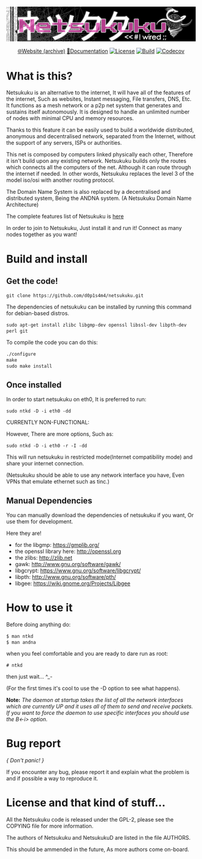 <div align="center">

![Netsukuku](.github/logo.jpg)

[🌐Website (archive)](https://web.archive.org/web/20170602105941/http://netsukuku.freaknet.org/)
[📖Documentation](https://d0p1s4m4.github.io/netsukuku/)
[![License](https://img.shields.io/github/license/d0p1s4m4/Netsukuku?logo=gnu&style=flat-square)](./LICENSE)
[![Build](https://img.shields.io/github/workflow/status/d0p1s4m4/netsukuku/CI?style=flat-square)](https://github.com/d0p1s4m4/netsukuku/actions/workflows/ci.yml)
[![Codecov](https://img.shields.io/codecov/c/github/d0p1s4m4/netsukuku?logo=codecov&style=flat-square)](https://app.codecov.io/gh/d0p1s4m4/netsukuku)

</div>

# What is this?

Netsukuku is an alternative to the internet, It will have all of the features 
of the internet, Such as websites, Instant messaging, File transfers, DNS, Etc. 
It functions as a mesh network or a p2p net system that generates and sustains
itself autonomously. It is designed to handle an unlimited number of nodes
with minimal CPU and memory resources. 

Thanks to this feature it can be easily
used to build a worldwide distributed, anonymous and decentralised network,
separated from the Internet, without the support of any servers, ISPs or
authorities.

This net is composed by computers linked physically each other, Therefore it
isn't build upon any existing network. Netsukuku builds only the routes which
connects all the computers of the net. 
Although it can route through the internet if needed.
In other words, Netsukuku replaces the level 3 of the model iso/osi with
another routing protocol.

The Domain Name System is also replaced by a decentralised and distributed
system, Being the ANDNA system. (A Netsukuku Domain Name Architecture)

The complete features list of Netsukuku is [here](doc/misc/Ntk_features_list)

In order to join to Netsukuku, Just install it and run it! Connect as many
nodes together as you want!

# Build and install

## Get the code!

    git clone https://github.com/d0p1s4m4/netsukuku.git

The dependencies of netsukuku can be installed by running this command
for debian-based distros.

    sudo apt-get install zlibc libgmp-dev openssl libssl-dev libpth-dev perl git

To compile the code you can do this:
   
    ./configure
    make
    sudo make install 

## Once installed

In order to start netsukuku on eth0, It is preferred to run:

    sudo ntkd -D -i eth0 -dd

CURRENTLY NON-FUNCTIONAL:
    
However, There are more options, Such as:

    sudo ntkd -D -i eth0 -r -I -dd
    
This will run netsukuku in restricted mode(Internet compatibility mode) and 
share your internet connection.

(Netsukuku should be able to use any network interface you have, Even VPNs that 
emulate ethernet such as tinc.)

## Manual Dependencies

You can manually download the dependencies of netsukuku if you want, 
Or use them for development. 

Here they are!

- for the libgmp: https://gmplib.org/
- the openssl library here: http://openssl.org
- the zlibs: http://zlib.net
- gawk: http://www.gnu.org/software/gawk/
- libgcrypt: https://www.gnu.org/software/libgcrypt/
- libpth: http://www.gnu.org/software/pth/
- libgee: https://wiki.gnome.org/Projects/Libgee

# How to use it

Before doing anything do:

    $ man ntkd
    $ man andna

when you feel comfortable and you are ready to dare run as root:

    # ntkd

then just wait... ^_-

(For the first times it's cool to use the -D option to see what happens).

**Note:** 
_The daemon at startup takes the list of all the network interfaces which are
currently UP and it uses all of them to send and receive packets. If you want
to force the daemon to use specific interfaces you should use the B<-i>
option._

# Bug report

_{ Don't panic! }_

If you encounter any bug, please report it and explain what the problem is and 
if possible a way to reproduce it.

# License and that kind of stuff...

All the Netsukuku code is released under the GPL-2, please see the COPYING
file for more information.

The authors of Netsukuku and NetsukukuD are listed in the file AUTHORS.

This should be ammended in the future, As more authors come on-board.
